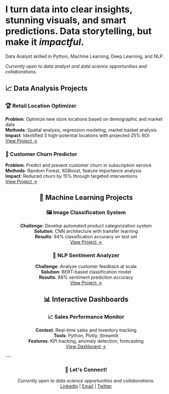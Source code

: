 <!-- Fake heading to prevent duplication -->
  
# I turn data into clear insights, stunning visuals, and smart predictions. Data storytelling, but make it ***impactful***.

<p>Data Analyst skilled in Python, Machine Learning, Deep Learning, and NLP.</p>

*Currently open to data analyst and data science opportunities and collaborations.*


## 📈 Data Analysis Projects

### 🏆 Retail Location Optimizer
**Problem**: Optimize new store locations based on demographic and market data  
**Methods**: Spatial analysis, regression modeling, market basket analysis  
**Impact**: Identified 3 high-potential locations with projected 25% ROI  
[View Project →](link)

### 🎯 Customer Churn Predictor
**Problem**: Predict and prevent customer churn in subscription service  
**Methods**: Random Forest, XGBoost, feature importance analysis  
**Impact**: Reduced churn by 15% through targeted interventions  
[View Project →](link)

</div>
<div align="center">

## 🤖 Machine Learning Projects

### 🖼️ Image Classification System
**Challenge**: Develop automated product categorization system  
**Solution**: CNN architecture with transfer learning  
**Results**: 94% classification accuracy on test set  
[View Project →](link)

### 📝 NLP Sentiment Analyzer
**Challenge**: Analyze customer feedback at scale  
**Solution**: BERT-based classification model  
**Results**: 88% sentiment prediction accuracy  
[View Project →](link)

</div>
<div align="center">

## 📊 Interactive Dashboards



### 📈 Sales Performance Monitor
**Context**: Real-time sales and inventory tracking  
**Tools**: Python, Plotly, Streamlit  
**Features**: KPI tracking, anomaly detection, forecasting  
[View Dashboard →](link)
</div>
---

<div align="center">

### 🤝 Let's Connect!
*Currently open to data science opportunities and collaborations.*  
[LinkedIn](your-linkedin) | [Email](mailto:your-email) | [Twitter](your-twitter)

</div>
